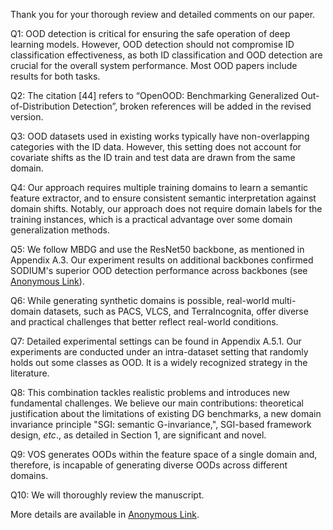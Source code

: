 Thank you for your thorough review and detailed comments on our paper.

Q1: OOD detection is critical for ensuring the safe operation of deep learning models. However, OOD detection should not compromise ID classification effectiveness, as both ID classification and OOD detection are crucial for the overall system performance. Most OOD papers include results for both tasks.

Q2: The citation [44] refers to “OpenOOD: Benchmarking Generalized Out-of-Distribution Detection”, broken references will be added in the revised version.

Q3: OOD datasets used in existing works typically have non-overlapping categories with the ID data. However, this setting does not account for covariate shifts as the ID train and test data are drawn from the same domain.

Q4: Our approach requires multiple training domains to learn a semantic feature extractor, and to ensure consistent semantic interpretation against domain shifts. Notably, our approach does not require domain labels for the training instances, which is a practical advantage over some domain generalization methods.

Q5: We follow MBDG and use the ResNet50 backbone, as mentioned in Appendix A.3. Our experiment results on additional backbones confirmed SODIUM's superior OOD detection performance across backbones (see [Anonymous Link](https://anonymous.4open.science/r/SODIUM-Rebuttal-5CF9/)).

Q6: While generating synthetic domains is possible, real-world multi-domain datasets, such as PACS, VLCS, and TerraIncognita, offer diverse and practical challenges that better reflect real-world conditions.

Q7: Detailed experimental settings can be found in Appendix A.5.1. Our experiments are conducted under an intra-dataset setting that randomly holds out some classes as OOD. It is a widely recognized strategy in the literature.

Q8: This combination tackles realistic problems and introduces new fundamental challenges. We believe our main contributions: theoretical justification about the limitations of existing DG benchmarks, a new domain invariance principle "SGI: semantic G-invariance,", SGI-based framework design, _etc_., as detailed in Section 1, are significant and novel.

Q9: VOS generates OODs within the feature space of a single domain and, therefore, is incapable of generating diverse OODs across different domains.

Q10: We will thoroughly review the manuscript.

More details are available in [Anonymous Link](https://anonymous.4open.science/r/SODIUM-Rebuttal-5CF9/).

